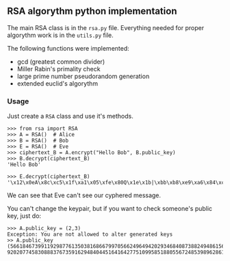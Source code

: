 ## RSA algorythm python implementation
The main RSA class is in the `rsa.py` file. Everything needed for proper algorythm work is in the `utils.py` file.  

The following functions were implemented:
-    gcd (greatest common divider)
-    Miller Rabin's primality check
-    large prime number pseudorandom generation
-    extended euclid's algorythm

### Usage

Just create a `RSA` class and use it's methods.

    >>> from rsa import RSA
    >>> A = RSA()  # Alice
    >>> B = RSA()  # Bob
    >>> E = RSA()  # Eve
    >>> ciphertext_B = A.encrypt("Hello Bob", B.public_key)
    >>> B.decrypt(ciphertext_B) 
    'Hello Bob'

    >>> E.decrypt(ciphertext_B)
    '\x12\x0eA\x8c\xc5\x1f\xa1\x05\xfe\x80Q\x1e\x1b|\xbb\xb8\xe9\xa6\x84\xc1\xda\x8b:XC\xed\x91\xb8\x12q\x11\xd9'
    
We can see that Eve can't see our cyphered message.

You can't change the keypair, but if you want to check someone's public key, just do:

    >>> A.public_key = (2,3)
    Exception: You are not allowed to alter generated keys
    >> A.public_key
    (56618467399119298776135038168667997056624964942029346840873882494861567586229L, 92020774583088837673591629484044516416427751099585188055672485398962861161269L)
